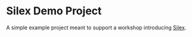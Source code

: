 # Silex Demo Project

A simple example project meant to support a workshop introducing [Silex](http://www.silex-project.org/).
